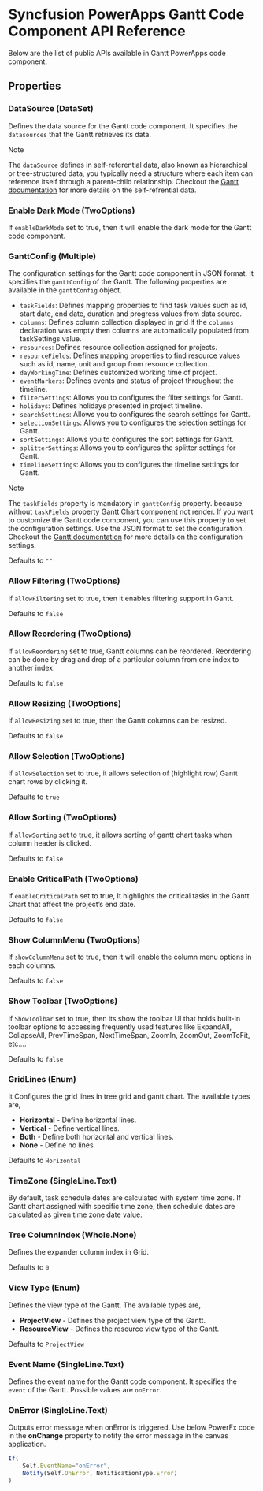 # Syncfusion PowerApps Gantt Code Component API Reference

Below are the list of public APIs available in Gantt PowerApps code component.

## Properties

### DataSource (DataSet)

Defines the data source for the Gantt code component. It specifies the `datasources` that the Gantt retrieves its data.

> [!NOTE]
> The `dataSource` defines in self-referential data, also known as hierarchical or tree-structured data, you typically need a structure where each item can reference itself through a parent-child relationship. Checkout the [Gantt documentation](https://ej2.syncfusion.com/react/documentation/gantt/data-binding#self-referential-data-binding-flat-data) for more details on the self-refrential data.

### Enable Dark Mode (TwoOptions)

If `enableDarkMode` set to true, then it will enable the dark mode for the Gantt code component.

### GanttConfig (Multiple)

The configuration settings for the Gantt code component in JSON format. It specifies the `ganttConfig` of the Gantt. The following properties are available in the `ganttConfig` object.

- `taskFields`: Defines mapping properties to find task values such as id, start date, end date, duration and progress values from data source.
- `columns`: Defines column collection displayed in grid If the `columns` declaration was empty then columns are automatically populated from taskSettings value.
- `resources`: Defines resource collection assigned for projects.
- `resourceFields`: Defines mapping properties to find resource values such as id, name, unit and group from resource collection.
- `dayWorkingTime`: Defines customized working time of project.
- `eventMarkers`: Defines events and status of project throughout the timeline.
- `filterSettings`: Allows you to configures the filter settings for Gantt.
- `holidays`: Defines holidays presented in project timeline.
- `searchSettings`: Allows you to configures the search settings for Gantt.
- `selectionSettings`: Allows you to configures the selection settings for Gantt.
- `sortSettings`: Allows you to configures the sort settings for Gantt.
- `splitterSettings`: Allows you to configures the splitter settings for Gantt.
- `timelineSettings`: Allows you to configures the timeline settings for Gantt.

> [!NOTE]
> The `taskFields` property is mandatory in `ganttConfig` property. because without `taskFields` property Gantt Chart component not render. If you want to customize the Gantt code component, you can use this property to set the configuration settings. Use the JSON format to set the configuration. Checkout the [Gantt documentation](https://ej2.syncfusion.com/react/documentation/gantt/getting-started) for more details on the configuration settings.

Defaults to `""`

### Allow Filtering (TwoOptions)

If `allowFiltering` set to true, then it enables filtering support in Gantt.

Defaults to `false`

### Allow Reordering (TwoOptions)

If `allowReordering` set to true, Gantt columns can be reordered. Reordering can be done by drag and drop of a particular column from one index to another index.

Defaults to `false`

### Allow Resizing (TwoOptions)

If `allowResizing` set to true, then the Gantt columns can be resized.

Defaults to `false`

### Allow Selection (TwoOptions)

If `allowSelection` set to true, it allows selection of (highlight row) Gantt chart rows by clicking it.

Defaults to `true`

### Allow Sorting (TwoOptions)

If `allowSorting` set to true,  it allows sorting of gantt chart tasks when column header is clicked.

Defaults to `false`

### Enable CriticalPath (TwoOptions)

If `enableCriticalPath` set to true, It highlights the critical tasks in the Gantt Chart that affect the project’s end date.

Defaults to `false`

### Show ColumnMenu (TwoOptions)

If `showColumnMenu` set to true, then it will enable the column menu options in each columns.

Defaults to `false`

### Show Toolbar (TwoOptions)

If `ShowToolbar` set to true, then its show the toolbar UI that holds built-in toolbar options to accessing frequently used features like ExpandAll, CollapseAll, PrevTimeSpan, NextTimeSpan, ZoomIn, ZoomOut, ZoomToFit, etc….

Defaults to `false`

### GridLines (Enum)

It Configures the grid lines in tree grid and gantt chart. The available types are,

* **Horizontal** - Define horizontal lines.
* **Vertical** - Define vertical lines.
* **Both** - Define both horizontal and vertical lines.
* **None** - Define no lines.

Defaults to `Horizontal`

### TimeZone (SingleLine.Text)

By default, task schedule dates are calculated with system time zone. If Gantt chart assigned with specific time zone, then schedule dates are calculated as given time zone date value.

### Tree ColumnIndex (Whole.None)

Defines the expander column index in Grid.

Defaults to `0`

### View Type (Enum)

Defines the view type of the Gantt. The available types are,

 * **ProjectView** - Defines the project view type of the Gantt.
 * **ResourceView** - Defines the resource view type of the Gantt.

Defaults to `ProjectView`

### Event Name (SingleLine.Text)

Defines the event name for the Gantt code component. It specifies the `event` of the Gantt. Possible values are `onError`.

### OnError (SingleLine.Text)

Outputs error message when onError is triggered. Use below PowerFx code in the **onChange** property to notify the error message in the canvas application.

```js
If(
    Self.EventName="onError",
    Notify(Self.OnError, NotificationType.Error)
)
```
